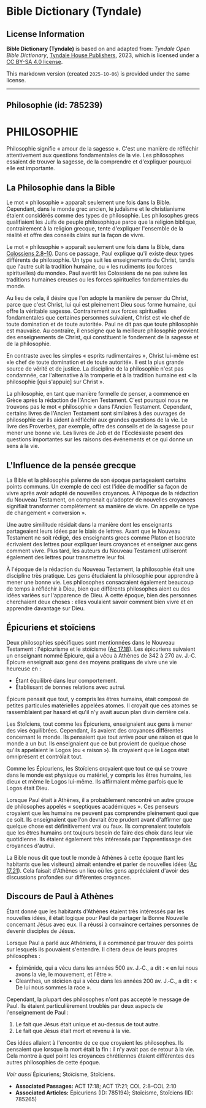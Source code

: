 # Bible Dictionary (Tyndale)

## License Information

**Bible Dictionary (Tyndale)** is based on and adapted from: _Tyndale Open Bible Dictionary_, [Tyndale House Publishers](https://tyndaleopenresources.com/), 2023, which is licensed under a [CC BY-SA 4.0 license](https://creativecommons.org/licenses/by-sa/4.0/legalcode.en).

This markdown version (created `2025-10-06`) is provided under the same license.



--------------------------------

## Philosophie (id: 785239)

PHILOSOPHIE
===========

Philosophie signifie « amour de la sagesse ». C'est une manière de réfléchir attentivement aux questions fondamentales de la vie. Les philosophes essaient de trouver la sagesse, de la comprendre et d'expliquer pourquoi elle est importante.

La Philosophie dans la Bible
----------------------------

Le mot « philosophie » apparaît seulement une fois dans la Bible. Cependant, dans le monde grec ancien, le judaïsme et le christianisme étaient considérés comme des types de philosophie. Les philosophes grecs qualifiaient les Juifs de peuple philosophique parce que la religion biblique, contrairement à la religion grecque, tente d'expliquer l'ensemble de la réalité et offre des conseils clairs sur la façon de vivre.

Le mot « philosophie » apparaît seulement une fois dans la Bible, dans [Colossiens 2\.8–10](https://ref.ly/Col2:8-Col2:10). Dans ce passage, Paul explique qu'il existe deux types différents de philosophie. Un type suit les enseignements du Christ, tandis que l'autre suit la tradition humaine, ou « les rudiments (ou forces spirituelles) du monde». Paul avertit les Colossiens de ne pas suivre les traditions humaines creuses ou les forces spirituelles fondamentales du monde.

Au lieu de cela, il désire que l'on adopte la manière de penser du Christ, parce que c'est Christ, lui qui est pleinement Dieu sous forme humaine, qui offre la véritable sagesse. Contrairement aux forces spirituelles fondamentales que certaines personnes suivaient, Christ est «le chef de toute domination et de toute autorité». Paul ne dit pas que toute philosophie est mauvaise. Au contraire, il enseigne que la meilleure philosophie provient des enseignements de Christ, qui constituent le fondement de la sagesse et de la philosophie.

En contraste avec les simples « esprits rudimentaires », Christ lui\-même est «le chef de toute domination et de toute autorité». Il est la plus grande source de vérité et de justice. La discipline de la philosophie n'est pas condamnée, car l'alternative à la tromperie et à la tradition humaine est « la philosophie \[qui s'appuie] sur Christ ».

La philosophie, en tant que manière formelle de penser, a commencé en Grèce après la rédaction de l'Ancien Testament. C'est pourquoi nous ne trouvons pas le mot « philosophie » dans l'Ancien Testament. Cependant, certains livres de l'Ancien Testament sont similaires à des ouvrages de philosophie car ils aident à réfléchir aux grandes questions de la vie. Le livre des Proverbes, par exemple, offre des conseils et de la sagesse pour mener une bonne vie. Les livres de Job et de l'Ecclésiaste posent des questions importantes sur les raisons des événements et ce qui donne un sens à la vie.

L'Influence de la pensée grecque
--------------------------------

La Bible et la philosophie païenne de son époque partageaient certains points communs. Un exemple de ceci est l'idée de modifier sa façon de vivre après avoir adopté de nouvelles croyances. À l'époque de la rédaction du Nouveau Testament, on comprenait qu'adopter de nouvelles croyances signifiait transformer complètement sa manière de vivre. On appelle ce type de changement « conversion ».

Une autre similitude résidait dans la manière dont les enseignants partageaient leurs idées par le biais de lettres. Avant que le Nouveau Testament ne soit rédigé, des enseignants grecs comme Platon et Isocrate écrivaient des lettres pour expliquer leurs croyances et enseigner aux gens comment vivre. Plus tard, les auteurs du Nouveau Testament utiliseront également des lettres pour transmettre leur foi.

À l'époque de la rédaction du Nouveau Testament, la philosophie était une discipline très pratique. Les gens étudiaient la philosophie pour apprendre à mener une bonne vie. Les philosophes consacraient également beaucoup de temps à réfléchir à Dieu, bien que différents philosophes aient eu des idées variées sur l'apparence de Dieu. À cette époque, bien des personnes cherchaient deux choses : elles voulaient savoir comment bien vivre et en apprendre davantage sur Dieu.

Épicuriens et stoïciens
-----------------------

Deux philosophies spécifiques sont mentionnées dans le Nouveau Testament : l'épicurisme et le stoïcisme ([Ac 17\.18](https://ref.ly/Acts17:18)). Les épicuriens suivaient un enseignant nommé Épicure, qui a vécu à Athènes de 342 à 270 av. J.‑C. Épicure enseignait aux gens des moyens pratiques de vivre une vie heureuse en :

* Étant équilibré dans leur comportement.
* Établissant de bonnes relations avec autrui.

Épicure pensait que tout, y compris les êtres humains, était composé de petites particules matérielles appelées atomes. Il croyait que ces atomes se rassemblaient par hasard et qu'il n'y avait aucun plan divin derrière cela.

Les Stoïciens, tout comme les Épicuriens, enseignaient aux gens à mener des vies équilibrées. Cependant, ils avaient des croyances différentes concernant le monde. Ils pensaient que tout arrive pour une raison et que le monde a un but. Ils enseignaient que ce but provient de quelque chose qu'ils appelaient le Logos (ou « raison »). Ils croyaient que le Logos était omniprésent et contrôlait tout.

Comme les Épicuriens, les Stoïciens croyaient que tout ce qui se trouve dans le monde est physique ou matériel, y compris les êtres humains, les dieux et même le Logos lui\-même. Ils affirmaient même parfois que le Logos était Dieu.

Lorsque Paul était à Athènes, il a probablement rencontré un autre groupe de philosophes appelés « sceptiques académiques ». Ces penseurs croyaient que les humains ne peuvent pas comprendre pleinement quoi que ce soit. Ils enseignaient que l'on devrait être prudent avant d'affirmer que quelque chose est définitivement vrai ou faux. Ils comprenaient toutefois que les êtres humains ont toujours besoin de faire des choix dans leur vie quotidienne. Ils étaient également très intéressés par l'apprentissage des croyances d'autrui.

La Bible nous dit que tout le monde à Athènes à cette époque (tant les habitants que les visiteurs) aimait entendre et parler de nouvelles idées ([Ac 17\.21](https://ref.ly/Acts17:21)). Cela faisait d'Athènes un lieu où les gens appréciaient d'avoir des discussions profondes sur différentes croyances.

Discours de Paul à Athènes
--------------------------

Étant donné que les habitants d'Athènes étaient très intéressés par les nouvelles idées, il était logique pour Paul de partager la Bonne Nouvelle concernant Jésus avec eux. Il a réussi à convaincre certaines personnes de devenir disciples de Jésus.

Lorsque Paul a parlé aux Athéniens, il a commencé par trouver des points sur lesquels ils pouvaient s'entendre. Il citera deux de leurs propres philosophes :

* Épiménide, qui a vécu dans les années 500 av. J.‑C., a dit : « en lui nous avons la vie, le mouvement, et l'être ».
* Cleanthes, un stoïcien qui a vécu dans les années 200 av. J.‑C., a dit : « De lui nous sommes la race ».

Cependant, la plupart des philosophes n'ont pas accepté le message de Paul. Ils étaient particulièrement troublés par deux aspects de l'enseignement de Paul :

1. Le fait que Jésus était unique et au\-dessus de tout autre.
2. Le fait que Jésus était mort et revenu à la vie.

Ces idées allaient à l'encontre de ce que croyaient les philosophes. Ils pensaient que lorsque la mort était la fin : il n'y avait pas de retour à la vie. Cela montre à quel point les croyances chrétiennes étaient différentes des autres philosophies de cette époque.

*Voir aussi* Épicuriens; Stoïcisme, Stoïciens.

* **Associated Passages:** ACT 17:18; ACT 17:21; COL 2:8–COL 2:10
* **Associated Articles:** Épicuriens (ID: 785194); Stoïcisme, Stoïciens (ID: 785265)


